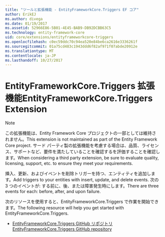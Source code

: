 ```yaml
---
title: "ツールと拡張機能 - EntityFrameworkCore.Triggers EF コア"
author: ErikEJ
ms.author: divega
ms.date: 01/19/2017
ms.assetid: 52966E86-5B01-4E45-BAB9-DB92DCBB63C5
ms.technology: entity-framework-core
uid: core/extensions/entityframeworkcore-triggers
ms.openlocfilehash: c0ec59ddc70c94ea520e84be6ca2616e3336261f
ms.sourcegitcommit: 01a75cd483c1943ddd6f82af971f07abde20912e
ms.translationtype: MT
ms.contentlocale: ja-JP
ms.lasthandoff: 10/27/2017
---
```

# <a name="entityframeworkcoretriggers-extension"></a><span data-ttu-id="87d97-102">EntityFrameworkCore.Triggers 拡張機能</span><span class="sxs-lookup"><span data-stu-id="87d97-102">EntityFrameworkCore.Triggers Extension</span></span>

> [!NOTE]  
> <span data-ttu-id="87d97-103">この拡張機能は、Entity Framework Core プロジェクトの一部としては維持されません。</span><span class="sxs-lookup"><span data-stu-id="87d97-103">This extension is not maintained as part of the Entity Framework Core project.</span></span> <span data-ttu-id="87d97-104">サード パーティ製の拡張機能を考慮する場合は、品質、ライセンス、サポートなど、要件を満たしていることを確認するを評価することを確認します。</span><span class="sxs-lookup"><span data-stu-id="87d97-104">When considering a third party extension, be sure to evaluate quality, licensing, support, etc. to ensure they meet your requirements.</span></span>

<span data-ttu-id="87d97-105">挿入、更新、およびイベントを削除トリガーを持つ、エンティティを追加します。</span><span class="sxs-lookup"><span data-stu-id="87d97-105">Add triggers to your entities with insert, update, and delete events.</span></span> <span data-ttu-id="87d97-106">次の 3 つのイベントが: する前に、後、または障害発生時にします。</span><span class="sxs-lookup"><span data-stu-id="87d97-106">There are three events for each: before, after, and upon failure.</span></span>

<span data-ttu-id="87d97-107">次のリソースを使用すると、EntityFrameworkCore.Triggers で作業を開始できます。</span><span class="sxs-lookup"><span data-stu-id="87d97-107">The following resource will help you get started with EntityFrameworkCore.Triggers.</span></span>
* [<span data-ttu-id="87d97-108">EntityFrameworkCore.Triggers GitHub リポジトリ</span><span class="sxs-lookup"><span data-stu-id="87d97-108">EntityFrameworkCore.Triggers GitHub repository</span></span>](https://github.com/NickStrupat/EntityFramework.Triggers/)
